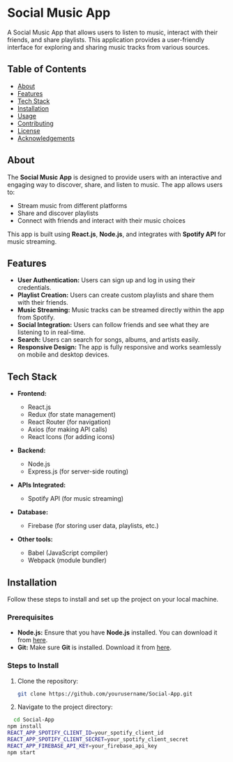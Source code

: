 # Social Music App

A Social Music App that allows users to listen to music, interact with their friends, and share playlists. This application provides a user-friendly interface for exploring and sharing music tracks from various sources.

## Table of Contents
- [About](#about)
- [Features](#features)
- [Tech Stack](#tech-stack)
- [Installation](#installation)
- [Usage](#usage)
- [Contributing](#contributing)
- [License](#license)
- [Acknowledgements](#acknowledgements)

## About

The **Social Music App** is designed to provide users with an interactive and engaging way to discover, share, and listen to music. The app allows users to:

- Stream music from different platforms
- Share and discover playlists
- Connect with friends and interact with their music choices

This app is built using **React.js**, **Node.js**, and integrates with **Spotify API** for music streaming.

## Features

- **User Authentication:** Users can sign up and log in using their credentials.
- **Playlist Creation:** Users can create custom playlists and share them with their friends.
- **Music Streaming:** Music tracks can be streamed directly within the app from Spotify.
- **Social Integration:** Users can follow friends and see what they are listening to in real-time.
- **Search:** Users can search for songs, albums, and artists easily.
- **Responsive Design:** The app is fully responsive and works seamlessly on mobile and desktop devices.

## Tech Stack

- **Frontend:** 
  - React.js
  - Redux (for state management)
  - React Router (for navigation)
  - Axios (for making API calls)
  - React Icons (for adding icons)
  
- **Backend:** 
  - Node.js
  - Express.js (for server-side routing)
  
- **APIs Integrated:** 
  - Spotify API (for music streaming)
  
- **Database:** 
  - Firebase (for storing user data, playlists, etc.)
  
- **Other tools:**
  - Babel (JavaScript compiler)
  - Webpack (module bundler)
  
## Installation

Follow these steps to install and set up the project on your local machine.

### Prerequisites

- **Node.js:** Ensure that you have **Node.js** installed. You can download it from [here](https://nodejs.org/).
- **Git:** Make sure **Git** is installed. Download it from [here](https://git-scm.com/).

### Steps to Install

1. Clone the repository:
   ```bash
   git clone https://github.com/yourusername/Social-App.git

2. Navigate to the project directory:

```bash
  cd Social-App
npm install
REACT_APP_SPOTIFY_CLIENT_ID=your_spotify_client_id
REACT_APP_SPOTIFY_CLIENT_SECRET=your_spotify_client_secret
REACT_APP_FIREBASE_API_KEY=your_firebase_api_key
npm start
